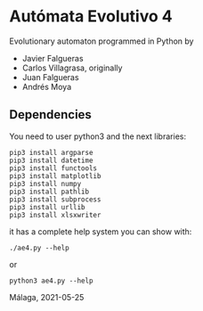 # Autómata Evolutivo 4 #
Evolutionary automaton programmed in Python by

 - Javier Falgueras
 - Carlos Villagrasa, originally
 - Juan Falgueras
 - Andrés Moya



## Dependencies

You need to user python3 and the next libraries:

    pip3 install argparse
    pip3 install datetime
    pip3 install functools
    pip3 install matplotlib
    pip3 install numpy
    pip3 install pathlib
    pip3 install subprocess
    pip3 install urllib
    pip3 install xlsxwriter

it has a complete help system you can show with:

    ./ae4.py --help

or

    python3 ae4.py --help


Málaga, 2021-05-25


